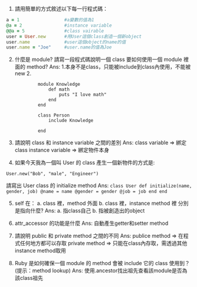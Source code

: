 1. 請用簡單的方式敘述以下每一行程式碼：

  ```ruby 
  a = 1					#a變數的值為1
  @a = 2				#instance variable 
  @@a = 5				#class vairable 
  user = User.new		#用User這個class創造一個新object
  user.name				#user這個object的name的值
  user.name = "Joe"		#user.name的值為Joe
  ```
 			
2. 什麼是 module? 請寫一段程式碼說明一個 class 要如何使用一個 module 裡面的 method?
	Ans:
		1.本身不是class，只能被include到class內使用，不能被new
		2.
```
			module Knowledge
				def math
					puts "I love math"
				end
			end
			
			class Person
				include Knowledge
				
			end
```	

3. 請說明 class 和 instance variable 之間的差別
	Ans:
		class variable    => 綁定class
		instance variable => 綁定物件本身

4. 如果今天我為一個叫 User 的 class 產生一個新物件的方式是: 
  ```
  User.new("Bob", "male", "Engineer")
  ```
請寫出 User class 的 initialize method
	Ans:
		```
			class User
				def initialize(name, gender, job)
					@name = name
					@gender = gender
					@job = job
				end
			end
		```

5. self 在：
  a. class 裡，method 外面
  b. class 裡，instance method 裡
  分別是指向什麼?
  	Ans:
		a. 指class自己
		b. 指被創造出的object

6. attr_accessor 的功能是什麼
	Ans:
		自動產生getter和setter method

7. 請說明 public 和 private method 之間的不同
	Ans:
		publice method => 在程式任何地方都可以存取
		private method => 只能在class內存取，需透過其他instance method取用

8. Ruby 是如何確保一個 module 的 method 會被 include 它的 class 使用到？ (提示：method lookup)
	Ans:
		使用.ancestor找出祖先查看該module是否為該class祖先
		
		
